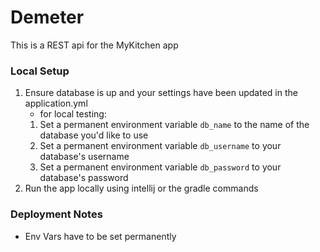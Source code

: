 # Demeter
This is a REST api for the MyKitchen app

### Local Setup
1. Ensure database is up and your settings have been updated in the application.yml
   - for local testing:
   1. Set a permanent environment variable `db_name` to the name of the database you'd like to use
   2. Set a permanent environment variable `db_username` to your database's username
   3. Set a permanent environment variable `db_password` to your database's password
2. Run the app locally using intellij or the gradle commands

### Deployment Notes
- Env Vars have to be set permanently